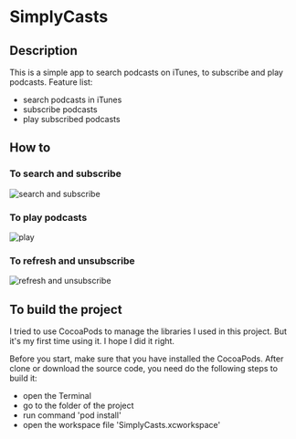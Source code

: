 # SimplyCasts

## Description
This is a simple app to search podcasts on iTunes, to subscribe and play podcasts.
Feature list:
- search podcasts in iTunes
- subscribe podcasts
- play subscribed podcasts

## How to
### To search and subscribe
![search and subscribe](https://github.com/showtheway/SimplyCasts/blob/master/play.gif)

### To play podcasts
![play](https://github.com/showtheway/SimplyCasts/blob/master/play.gif)

### To refresh and unsubscribe 
![refresh and unsubscribe](https://github.com/showtheway/SimplyCasts/blob/master/refresh-delete.gif)

## To build the project
I tried to use CocoaPods to manage the libraries I used in this project. But it's my first time using it. I hope I did it right.

Before you start, make sure that you have installed the CocoaPods.
After clone or download the source code, you need do the following steps to build it:
- open the Terminal
- go to the folder of the project
- run command 'pod install'
- open the workspace file 'SimplyCasts.xcworkspace'


